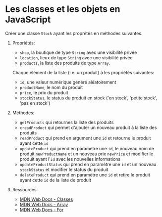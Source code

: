 # Les classes et les objets en JavaScript

Créer une classe `Stock` ayant les proprétés en méthodes suivantes.

1. Propriétés:

    - `shop`, la boutique de type `String` avec une visibilité privée
    - `location`, lieux de type `String` avec une visibilité privée
    - `products`, la liste des produits de type `Array`.

    Chaque élément de la liste (i.e. un produit) à les propriétés suivantes:

    - `id`, une valeur numérique généré aléatoirement
    - `productName`, le nom du produit
    - `price`, le prix du produit
    - `stockStatus`, le status du produit en stock ('en stock', 'petite stock', 'pas en stock')

2. Méthodes:

    - `getProducts` qui retournes la liste des produits
    - `creadProduct` qui permet d'ajouter un nouveau produit à la liste des produits
    - `readProduct` qui prend en argument une `id` et retourne le produit ayant cette `id`
    - `updateProduct` qui prend en paramètre une `id`, le nouveau nom de produit `newProductName` et un nouveau prix `newPrice` et modifier le produit ayant l'`id` avec les nouvelles informations
    - `updateProductStatus` qui prend en paramètre une `id` et un nouveau `stockStatus` et modifier le status du produit
    - `deleteProduct` qui prend en paramètre une `id` et retire le produit ayant cette `id` de la liste de produit

3. Ressources

    - [MDN Web Docs - Classes](https://developer.mozilla.org/fr/docs/Web/JavaScript/Reference/Classes)
    - [MDN Web Docs - Array](https://developer.mozilla.org/fr/docs/Web/JavaScript/Reference/Global_Objects/Array)
    - [MDN Web Docs - For](https://developer.mozilla.org/fr/docs/Web/JavaScript/Reference/Statements/for)
